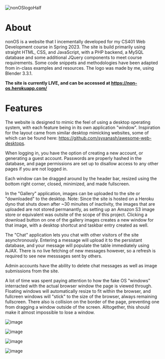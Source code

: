 ![nonOSlogoHalf](https://github.com/BraydenThompson/nonOS-website/assets/77991576/ab6b29b4-b521-44ae-a400-e142436d916f)

# About
nonOS is a website that I incementally developed for my CS401 Web Development course in Spring 2023. The site is build primarily using straight HTML, CSS, and JavaScript, with a PHP backend, a MySQL database and some additional JQuery components to meet course requirements. Some code snippets and methodologies have been adapted from in-class examples and resources. The logo was made by me, using Blender 3.3.1.

__**The site is currently LIVE, and can be accessed at https://non-os.herokuapp.com/**__

# Features
The website is designed to mimic the feel of using a desktop operating system, with each feature being in its own application "window". Inspiration for the layout came from similar desktop mimicking websites, some of which can be found here: https://github.com/syxanash/awesome-web-desktops. 

When logging in, you have the option of creating a new account, or generating a guest account. Passwords are properly hashed in the database, and page permissions are set up to disallow access to any other pages if you are not logged in.

Each window can be dragged around by the header bar, resized using the bottom right corner, closed, minimized, and made fullscreen. 

In the "Gallery" application, images can be uploaded to the site or "downloaded" to the desktop. Note: Since the site is hosted on a Heroku dyno that shuts down after ~30 minuites of inactivity, the images that are uploaded are not stored permanantly, as setting up an Amazon S3 image store or equivalent was outsite of the scope of this project. Clicking a download button on one of the gallery images creates a new window for that image, with a desktop shortcut and taskbar entry created as well.

The "Chat" application lets you chat with other visitors of the site asynchronously. Entering a message will upload it to the persistant database, and your message will populate the table immediately using AJAX. There is no live fetching of new messages however, so a refresh is required to see new messsages sent by others. 

Admin accounts have the ability to delete chat messages as well as image submissions from the site. 

A lot of time was spent paying attention to how the fake OS "windows" interracted with the actual browser window the page is viewed through. Floating windows will automatically resize to fit within the browser, and fullcreen windows will "stick" to the size of the browser, always remaining fullscreen. There also is collision on the border of the page, preventing one from dragging a window outside of the screen. Alltogether, this should make it almost impossible to lose a window.

![image](https://github.com/BraydenThompson/nonOS-website/assets/77991576/9c779180-4b03-4f32-994e-51e79c13ba37)

![image](https://github.com/BraydenThompson/nonOS-website/assets/77991576/7ee41381-fd1c-425d-b397-5413593fca43)

![image](https://github.com/BraydenThompson/nonOS-website/assets/77991576/7f7fdfb5-6781-43f4-a911-0446748d37d1)

![image](https://github.com/BraydenThompson/nonOS-website/assets/77991576/b8b94778-d6a3-4c4e-921f-4d1458abf768)
